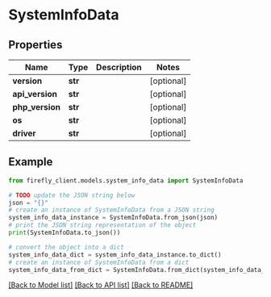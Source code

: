 # SystemInfoData


## Properties

Name | Type | Description | Notes
------------ | ------------- | ------------- | -------------
**version** | **str** |  | [optional] 
**api_version** | **str** |  | [optional] 
**php_version** | **str** |  | [optional] 
**os** | **str** |  | [optional] 
**driver** | **str** |  | [optional] 

## Example

```python
from firefly_client.models.system_info_data import SystemInfoData

# TODO update the JSON string below
json = "{}"
# create an instance of SystemInfoData from a JSON string
system_info_data_instance = SystemInfoData.from_json(json)
# print the JSON string representation of the object
print(SystemInfoData.to_json())

# convert the object into a dict
system_info_data_dict = system_info_data_instance.to_dict()
# create an instance of SystemInfoData from a dict
system_info_data_from_dict = SystemInfoData.from_dict(system_info_data_dict)
```
[[Back to Model list]](../README.md#documentation-for-models) [[Back to API list]](../README.md#documentation-for-api-endpoints) [[Back to README]](../README.md)


